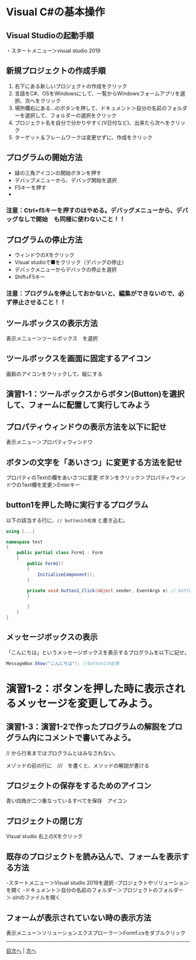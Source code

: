 # Visual C#の基本操作
## Visual Studioの起動手順
・スタートメニュー＞visual studio 2019


## 新規プロジェクトの作成手順
1. 右下にある新しいプロジェクトの作成をクリック
2. 言語をC#、OSをWindowsにして、一覧からWindowsフォームアプリを選択、次へをクリック
3. 場所欄右にある...のボタンを押して、ドキュメント＞自分の名前のフォルダーを選択して、フォルダーの選択をクリック	 
4. プロジェクト名を自分で分かりやすく(V日付など)、出来たら次へをクリック
5. ターゲット＆フレームワークは変更せずに、作成をクリック

## プログラムの開始方法
- 緑の三角アイコンの開始ボタンを押す
- デバッブメニューから、デバッグ開始を選択
- F5キーを押す
-

### 注意：Ctrl+f5キーを押すのはやめる。デバッグメニューから、デバッグなしで開始　も同様に使わないこと！！

## プログラムの停止方法
- ウィンドウのXをクリック
- Visual studioで■をクリック（デバッグの停止）
- デバックメニューからデバックの停止を選択
- Shift+F5キー

### 注意：プログラムを停止しておかないと、編集ができないので、必ず停止させること！！

## ツールボックスの表示方法
表示メニュー＞ツールボックス　を選択


## ツールボックスを画面に固定するアイコン
画鋲のアイコンをクリックして、縦にする


## 演習1-1：ツールボックスからボタン(Button)を選択して、フォームに配置して実行してみよう



## プロパティウィンドウの表示方法を以下に記せ
表示メニュー＞プロパティウィンドウ


## ボタンの文字を「あいさつ」に変更する方法を記せ
プロパティのTextの欄をあいさつに変更
ボタンをクリック＞プロパティウィンドウのText欄を変更＞Enterキー

## button1を押した時に実行するプログラム
以下の該当する行に、`// button1の処理` と書き込む。

```cs
using [...]

namespace test
{
    public partial class Form1 : Form
    {
        public Form1()
        {
            InitializeComponent();
        }

        private void button1_Click(object sender, EventArgs e) // bottom1の処理
        {

        }
    }
}
```

## メッセージボックスの表示
「こんにちは」というメッセージボックスを表示するプログラムを以下に記せ。

```cs
MessageBox.Show("こんにちは"); //botton1の処理
```     
# 演習1-2：ボタンを押した時に表示されるメッセージを変更してみよう。



## 演習1-3：演習1-2で作ったプログラムの解説をプログラム内にコメントで書いてみよう。
// から行末まではプログラムとはみなされない。

メゾッドの前の行に　///　を書くと、メソッドの解説が書ける

## プロジェクトの保存をするためのアイコン
青い四角が二つ重なっているすべてを保存　アイコン


## プロジェクトの閉じ方

Visual studio 右上のXをクリック

## 既存のプロジェクトを読み込んで、フォームを表示する方法
-スタートメニュー＞Visual studio 2019を選択
-プロジェクトやソリューションを開く
-ドキュメント＞自分の名前のフォルダー＞プロジェクトのフォルダー＞.slnのファイルを開く

## フォームが表示されていない時の表示方法
表示メニュー＞ソリューションエクスプローラー＞Form1.csをダブルクリック


---

[目次へ](README.md#%E7%9B%AE%E6%AC%A1) | [次へ](README.md#%E3%83%97%E3%83%AD%E3%82%B0%E3%83%A9%E3%83%9F%E3%83%B3%E3%82%B0%E3%81%AE%E8%82%9D)
